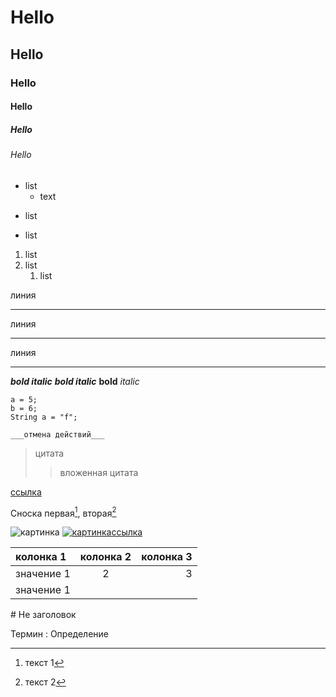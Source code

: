 # Hello
## Hello
### Hello
#### Hello
##### Hello
###### Hello

* list
    * text
    
- list
+ list

1. list
2. list
   1. list
   

линия

---
линия
___
линия
***


***bold italic***
___bold italic___
__bold__
_italic_

```
a = 5;
b = 6;
String a = "f";
```

    ___отмена действий___


> цитата
>> вложенная цитата


[ссылка](https://vk.com/eleonoralyonesse)


Сноска первая[^1], вторая[^2]

[^1]: текст 1
[^2]: текст 2

![картинка](uploads/4dbaa25b-cd45-4393-bb36-54f1666a6193.y_1eb60f0e.jpg)
[![картинкассылка](uploads/4dbaa25b-cd45-4393-bb36-54f1666a6193.y_1eb60f0e.jpg)](https://vk.com/eleonoralyonesse)

колонка 1 | колонка 2 | колонка 3
:---------|:---------:|-----:
значение 1 | 2|3 |4|
значение 1 | 

\# Не заголовок

Термин
: Определение